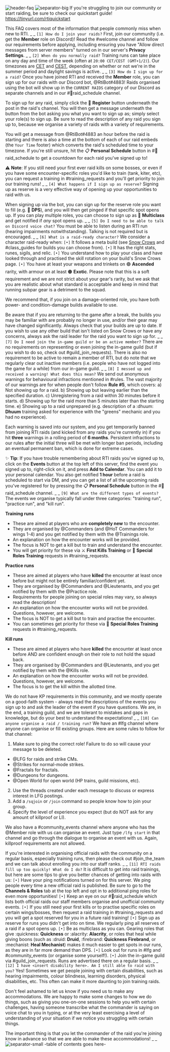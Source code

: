 ![header-faq](../../graphics/headers/header-faq.png)
![separator-big](../../graphics/separators/separator-big.png)
If you're struggling to join our community or start raiding, be sure to check our quickstart guide!
https://tinyurl.com/rtiquickstart

This FAQ covers most of the information that people commonly miss when new to RTI.
_ _
`[1] How do I join your raids?`
First, join our community (i.e. get the **Member** role on Discord)! Read the #welcome channel and follow our requirements before applying, including ensuring you have "Allow direct messages from server members" turned on in our server's **Privacy Settings**.
_ _
`[2] When do you normally raid?`
Training runs can take place on any day and time of the week (often at `20:00 CET/CEST (GMT+1/2)`).
Our timezones are [CET](https://time.is/CET) and [CEST](https://time.is/CEST), depending on whether or not we're in the summer period and daylight savings is active.
_ _
`[3] How do I sign up for a raid?`
Once you have joined RTI and received the **Member** role, you can sign up for our raids with our Discord bot, @RtiBot#4883! Raids organised using the bot will show up in the `CURRENT RAIDS` category of our Discord as separate channels and in our #📅raid_schedule channel.

To sign up for any raid, simply click the :pencil: **Register** button underneath the post in the raid's channel. You will then get a message underneath the button from the bot asking you what you want to sign up as; simply select your role(s) to sign up. Be sure to read the description of any raid you sign up to, because we organise a variety of raids with a variety of requirements.

You will get a message from @RtiBot#4883 an hour before the raid is starting and there is also a time at the bottom of each of our raid embeds (the `Your Time` footer) which converts the raid's scheduled time to your timezone. If you're still unsure, hit the :clipboard: **Personal Schedule** button in #📅raid_schedule to get a countdown for each raid you've signed up to!

:warning: **Note**: If you still need your first ever raid kills on some bosses, or even if you have some encounter-specific roles you'd like to train (tank, kiter, etc), you can request a training in #training_requests and you'll get priority to join our training runs!
_ _
`[4] What happens if I sign up as reserve?`
Signing up as reserve is a very effective way of opening up your opportunities to raid with us.

When signing up via the bot, you can sign up for the reserve role you want to fill (e.g. 🔴 **DPS**), and you will then get pinged if that specific spot opens up. If you can play multiple roles, you can choose to sign up as 🧩 **Multiclass** and get notified if _any_ spot opens up.
_ _
`[5] Do I need to be able to talk on Discord voice chat?`
You must be able to listen during an RTI run (hearing impairments notwithstanding). Talking is not required but is encouraged.
_ _
`[6] What is a raid-ready character?`
We consider a character raid-ready when:
`[•]` It follows a meta build (see [Snow Crows](https://www.snowcrows.com/) and #class_guides for builds you can choose from).
`[•]` It has the right stats, runes, sigils, and relic.
`[•]` You understand how to play your class and have looked through and practised the skill rotation on your build's Snow Crows page.
`[•]` You have at least your weapons and trinkets on 🟣 **Ascended** rarity, with armour on at least 🟠 **Exotic**. Please note that this is a soft requirement and we are not strict about your gear's rarity, but we ask that you are realistic about what standard is acceptable and keep in mind that running subpar gear is a detriment to the squad.

We recommend that, if you join on a damage-oriented role, you have both power- and condition-damage builds available to use.

Be aware that if you are returning to the game after a break, the builds you may be familiar with are probably no longer in use, and/or their gear may have changed significantly. Always check that your builds are up to date. If you wish to use any other build that isn't listed on Snow Crows or have any concerns, always ask the raid leader for the raid you want to sign up for.
_ _
`[7] Do I need join the in-game guild or be an active member?`
There are no requirements on representing or even joining the in-game guild (but if you wish to do so, check out #guild_join_requests). There is also no requirement to be active to remain a member of RTI, but do note that we regularly clear out inactive members (i.e. people who have not logged into the game for a while) from our in-game guild.
_ _
`[8] I messed up and received a warning! What does this mean?`
We send out anonymous warnings for behavioural infractions mentioned in #rules. The vast majority of our warnings are for when people don't follow **Rule #5**, which covers:
a) Not showing up for a raid.
b) Showing up but leaving earlier than the specified duration.
c) Unregistering from a raid within 30 minutes before it starts.
d) Showing up for the raid more than 5 minutes later than the starting time.
e) Showing up to a raid unprepared (e.g. description of a :dhuum: **Dhuum** training asked for experience with the "greens" mechanic and you had no experience).

Each warning is saved into our system, and you get temporarily banned from joining RTI raids (and kicked from any raids you're currently in) if you hit **three** warnings in a rolling period of **6 months**. Persistent infractions to our rules after the initial three will be met with longer ban periods, including an eventual permanent ban, which is done for extreme cases.

:sparkles: **Tip**: If you have trouble remembering about RTI raids you've signed up to, click on the **Events** button at the top left of this server, find the event you signed up to, right-click on it, and press **Add to Calendar**. You can add it to your personal calendar. You also get notified **1 hour** before a raid is scheduled to start via DM, and you can get a list of all the upcoming raids you've registered for by pressing the :clipboard: **Personal Schedule** button in the #📅raid_schedule channel.
_ _
`[9] What are the different types of events?`
The events we organise typically fall under three categories: "training run", "practice run", and "kill run".

**Training runs**
- These are aimed at players who are **completely new** to the encounter.
- They are organised by @Commanders (and @HoT Commanders for wings 1-4) and you get notified by them with the @Trainings role.
- An explanation on how the encounter works will be provided.
- The focus is NOT to get a kill but to train and understand the encounter.
- You will get priority for these via :crossed_swords: **First Kills Training** or :jigsaw: **Special Roles Training** requests in #training_requests.

**Practice runs**
- These are aimed at players who have **killed** the encounter at least once before but might not be entirely familiar/confident yet.
- They are organised by @Commanders and @Lieutenants, and you get notified by them with the @Practice role.
- Requirements for people joining on special roles may vary, so always read the description!
- An explanation on how the encounter works will not be provided. Questions, however, are welcome.
- The focus is NOT to get a kill but to train and practise the encounter.
- You can sometimes get priority for these via :jigsaw: **Special Roles Training** requests in #training_requests.

**Kill runs**
- These are aimed at players who have **killed** the encounter at least once before AND are confident enough on their role to not hold the squad back.
- They are organised by @Commanders and @Lieutenants, and you get notified by them with the @Kills role.
- An explanation on how the encounter works will not be provided. Questions, however, are welcome.
- The focus is to get the kill within the allotted time.

We do not have KP requirements in this community, and we mostly operate on a good-faith system - always read the descriptions of the events you sign up to and ask the leader of the event if you have questions. We are, in the end, a training guild, and we are tolerant to mistakes and gaps in knowledge, but do your best to understand the expectations!
_ _
`[10] Can anyone organise a raid / training run?`
We have an #lfg channel where anyone can organise or fill existing groups. Here are some rules to follow for that channel:
1. Make sure to ping the correct role! Failure to do so will cause your message to be deleted.
  - @LFG for raids and strike CMs.
  - @Strikes for normal-mode strikes.
  - @Fractals for fractals.
  - @Dungeons for dungeons.
  - @Open World for open world (HP trains, guild missions, etc).
2. Use the threads created under each message to discuss or express interest in LFG postings.
3. Add a `/sqjoin` or `/join` command so people know how to join your group.
4. Specify the level of experience you expect (but do NOT ask for any amount of killproof or LI).

We also have a #community_events channel where anyone who has the @Member role with us can organise an event. Just type `/lfg start` in that channel and go through the dialogue to organise an event with us. Again, killproof requirements are not allowed.

If you're interested in organising official raids with the community on a regular basis, especially training runs, then please check out #join_the_team and we can talk about enrolling you into our staff ranks.
_ _
`[11] RTI raids fill up too quickly! What do I do?`
It is difficult to get into raid trainings, but here are some tips to give you better chances of getting into raids with us:
`[•]` Have your ping notifications turned on for this server. We ping people every time a new official raid is published. Be sure to go to the **Channels & Roles** tab at the top left and opt in to additional ping roles for even more opportunities!
`[•]` Keep an eye on our #📅raid_schedule which lists both official raids our staff members organise and unofficial community events.
`[•]` If you still need your first kills or to practise specific roles on certain wings/bosses, then request a raid training in #training_requests and you will get a spot reserved for you in a future raid training!
`[•]` Sign up as reserve for runs you didn't get into on time. We regularly ping all reserves of a raid if a spot opens up.
`[•]` Be as multiclass as you can. Gearing roles that give :quickness: **Quickness** or :alacrity: **Alacrity**, or roles that heal while giving boons (such as :druid: **Druid**, :firebrand: **Quickness Firebrand**, or :mechanist: **Heal Mechanist**) makes it much easier to get spots in our runs, as they are in far more demand than DPS.
`[•]` Look out for runs in #lfg and #community_events (or organise some yourself!).
`[•]` Join the in-game guild via #guild_join_requests. Runs are advertised there on a regular basis.
_ _
`[12] I have <insert disability here>. Am I still able to raid with you?`
Yes! Sometimes we get people joining with certain disabilities, such as hearing impairments, colour blindness, learning disorders, physical disabilities, etc. This often can make it more daunting to join training raids.

Don't feel ashamed to let us know if you need us to make any accommodations. We are happy to make some changes to how we do things, such as giving you one-on-one sessions to help you with certain challenges, having someone transcribe what the commander is saying on voice chat to you in typing, or at the very least exercising a level of understanding of your situation if we notice you struggling with certain things.

The important thing is that you let the commander of the raid you're joining know in advance so that we are able to make these accommodations!
_ _
![separator-small](../../graphics/separators/separator-small.png)
-table of contents goes here-
